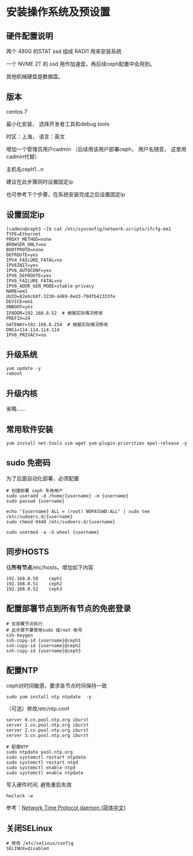 # 安装操作系统及预设置

## 硬件配置说明

两个 480G 的STAT ssd 组成 RADI1 用来安装系统

一个 NVME 2T 的 ssd 用作加速盘，再后续ceph配置中会用到。

其他机械硬盘是数据盘。

## 版本

centos 7

最小化安装， 选择开发者工具和debug tools

时区：上海， 语言：英文

增加一个管理员用户cadmin （后续用该用户部署ceph， 用户名随意， 这里用cadmin代替）

主机名ceph1...n

建议在此步骤同时设置固定ip

也可参考下个步骤，在系统安装完成之后设置固定ip

## 设置固定ip

```shell
[cadmin@ceph3 ~]$ cat /etc/sysconfig/network-scripts/ifcfg-em1
TYPE=Ethernet
PROXY_METHOD=none
BROWSER_ONLY=no
BOOTPROTO=none
DEFROUTE=yes
IPV4_FAILURE_FATAL=no
IPV6INIT=yes
IPV6_AUTOCONF=yes
IPV6_DEFROUTE=yes
IPV6_FAILURE_FATAL=no
IPV6_ADDR_GEN_MODE=stable-privacy
NAME=em1
UUID=82ebcb8f-3230-4489-8ed3-79dfb42333fe
DEVICE=em1
ONBOOT=yes
IPADDR=192.168.8.52  # 根据实际情况修改
PREFIX=24
GATEWAY=192.168.8.254  # 根据实际情况修改
DNS1=114.114.114.114
IPV6_PRIVACY=no
```

## 升级系统

```shell
yum update -y
reboot
```

## 升级内核
省略……

## 常用软件安装

````shell
yum install net-tools vim wget yum-plugin-priorities epel-release -y 
````

## sudo 免密码

为了后面自动化部署，必须配置

```shell
# 创建部署 ceph 专用用户
sudo useradd -d /home/{username} -m {username}
sudo passwd {username}

echo "{username} ALL = (root) NOPASSWD:ALL" | sudo tee /etc/sudoers.d/{username}
sudo chmod 0440 /etc/sudoers.d/{username}
	
sudo usermod -a -G wheel {username} 
```

## 同步HOSTS

往**所有节点**/etc/hosts，增加如下内容

```shell
192.168.8.50	ceph1
192.168.8.51	ceph2
192.168.8.52	ceph3
```

## 配置部署节点到所有节点的免密登录

```shell
# 在部署节点执行
# 此步骤不要使用sudo 或root 帐号
ssh-keygen
ssh-copy-id {username}@ceph1
ssh-copy-id {username}@ceph2
ssh-copy-id {username}@ceph3
```

## 配置NTP

ceph对时间敏感，要求各节点时间保持一致

```shell
sudo yum install ntp ntpdate  -y
```

（可选）修改/etc/ntp.conf

```shell
server 0.cn.pool.ntp.org iburst
server 1.cn.pool.ntp.org iburst
server 2.cn.pool.ntp.org iburst
server 3.cn.pool.ntp.org iburst
```

```shell
# 配置NTP
sudo ntpdate pool.ntp.org 
sudo systemctl restart ntpdate
sudo systemctl restart ntpd
sudo systemctl enable ntpd
sudo systemctl enable ntpdate
```

写入硬件时间, 避免重启失效

```shell
hwclock -w
```

参考：[Network Time Protocol daemon (简体中文)](https://wiki.archlinux.org/index.php/Network_Time_Protocol_daemon_(%E7%AE%80%E4%BD%93%E4%B8%AD%E6%96%87)#NTP_%E6%9C%8D%E5%8A%A1%E5%99%A8%E6%A8%A1%E5%BC%8F)

## 关闭SELinux

```shell
# 修改 /etc/selinux/config
SELINUX=disabled 
```


